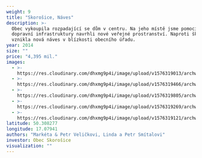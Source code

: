 ```yaml
---
weight: 9
title: "Skorošice, Náves"
description: >-
  Obec vykoupila rozpadající se dům v centru. Na jeho místě jsme pomocí obnovy
  dopravní infrastruktury navrhli nové veřejné prostranství. Naproti škole tak
  vznikla nová náves v blízkosti obecního úřadu.
year: 2014
size: ""
price: "4,395 mil."
images:
  - >-
    https://res.cloudinary.com/dhxmg9p4i/image/upload/v1576319013/archweb/DSC_0228_myajqy.jpg
  - >-
    https://res.cloudinary.com/dhxmg9p4i/image/upload/v1576319466/archweb/DSC_0226_dihtn9.jpg
  - >-
    https://res.cloudinary.com/dhxmg9p4i/image/upload/v1576319805/archweb/DSC_0237_yvihpk.jpg
  - >-
    https://res.cloudinary.com/dhxmg9p4i/image/upload/v1576319269/archweb/DSC_0235_lyzfl2.jpg
  - >-
    https://res.cloudinary.com/dhxmg9p4i/image/upload/v1576319121/archweb/DSC_0232_klvcnf.jpg
latitude: 50.308277
longitude: 17.07941
authors: "Markéta & Petr Veličkovi, Linda a Petr Smítalovi"
investor: Obec Skorošice
visualization: ""
---
```

